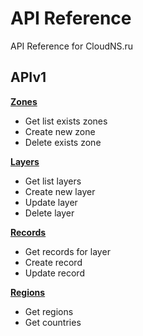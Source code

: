 # API Reference

API Reference for CloudNS.ru

## APIv1

[**Zones**](v1/zones.md)

- Get list exists zones
- Create new zone
- Delete exists zone

[**Layers**](v1/layers.md)

- Get list layers
- Create new layer
- Update layer
- Delete layer

[**Records**](v1/records.md)

- Get records for layer
- Create record
- Update record

[**Regions**](v1/regions.md)

- Get regions
- Get countries

